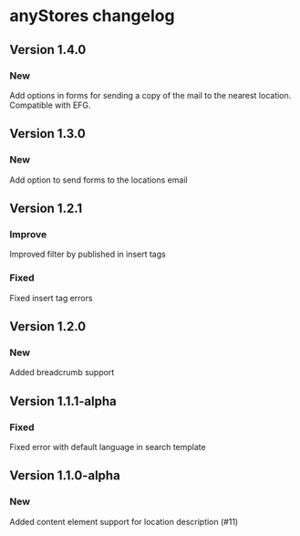 anyStores changelog
===================

Version 1.4.0
-------------

### New
Add options in forms for sending a copy of the mail to the nearest location.
Compatible with EFG.

Version 1.3.0
-------------

### New
Add option to send forms to the locations email

Version 1.2.1
-------------

### Improve
Improved filter by published in insert tags

### Fixed
Fixed insert tag errors

Version 1.2.0
-------------

### New
Added breadcrumb support

Version 1.1.1-alpha
-------------------

### Fixed
Fixed error with default language in search template

Version 1.1.0-alpha
-------------------

### New
Added content element support for location description (#11)